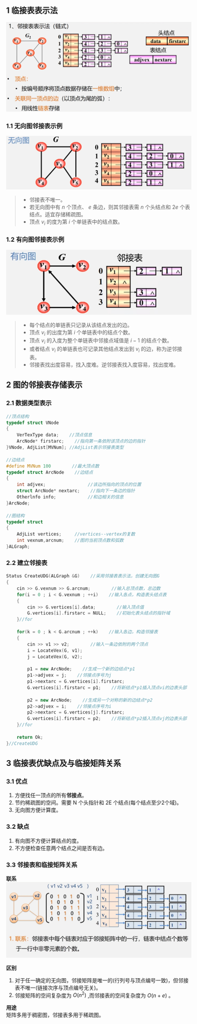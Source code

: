 ## 1 临接表表示法
![](./images/临接表表示法.png)

### 1.1 无向图邻接表示例
![](./images/无向图邻接表示例.png)

>- 邻接表不唯一。  
>- 若无向图中有 $n$ 个顶点、 $e$ 条边，则其邻接表需 $n$ 个头结点和 $2e$ 个表结点。适宜存储稀疏图。
>- 顶点 $v_i$ 的度为第 $i$ 个单链表中的结点数。

### 1.2 有向图邻接表示例
![](./images/有向图邻接表示例.png)

>- 每个结点的单链表只记录从该结点发出的边。  
>- 顶点 $v_i$ 的出度为第 $i$ 个单链表中的结点个数。  
>- 顶点 $v_i$ 的入度为整个单链表中邻接点域值是 $i-1$ 的结点个数。
>- 或者结点 $v_i$ 的单链表也可记录其他结点发出到 $v_i$ 的边，称为逆邻接表。
>- 邻接表找出度容易，找入度难。逆邻接表找入度容易，找出度难。

## 2 图的邻接表存储表示
### 2.1 数据类型表示
```cpp
//顶点结构
typedef struct VNode
{
    VerTexType data;    //顶点信息
    ArcNode* firstarc;    //指向第一条依附该顶点的边的指针
}VNode, AdjList[MVNum]; //AdjList表示邻接表类型

//边结点
#define MVNum 100        //最大顶点数
typedef struct ArcNode    //边结点
{
    int adjvex;                //该边所指向的顶点的位置
    struct ArcNode* nextarc;    //指向下一条边的指针
    Otherlnfo info;            //和边相关的信息
}ArcNode;

//图结构
typedef struct
{
    AdjList vertices;     //vertices--vertex的复数
    int vexnum,arcnum;    //图的当前顶点数和弧数
}ALGraph;
```
### 2.2 建立邻接表
```cpp
Status CreateUDG(ALGraph &G)    //采用邻接表表示法，创建无向图G
{
    cin >> G.vexnum >> G.arcnum;        //输入总顶点数，总边数
    for(i = 0 ; i < G.vexnum ; ++i)    //输入各点，构造表头结点表
    {
        cin >> G.vertices[i].data;        //输入顶点值
        G.vertices[i].firstarc = NULL;    //初始化表头结点的指针域
    }//for
    
    for(k = 0 ; k < G.arcnum ; ++k)    //输入各边，构造邻接表
    {
        cin >> v1 >> v2;        //输入一条边依附的两个顶点
        i = LocateVex(G, v1);
        j = LocateVex(G, v2);

        p1 = new ArcNode;    //生成一个新的边结点*p1
        p1->adjvex = j;    //邻接点序号为j
        p1->nextarc = G.vertices[i].firstarc;
        G.vertices[i].firstarc = p1;    //将新结点*p1插入顶点vi的边表头部

        p2 = new ArcNode;    //生成另一个对称的新的边结点*p2
        p2->adjvex = i;    //邻接点序号为i
        p2->nextarc = G.vertices[j].firstarc;
        G.vertices[i].firstarc = p2;    //将新结点*p2插入顶点vj的边表头部
    }//for

    return Ok;
}//CreateUDG

```
## 3 临接表优缺点及与临接矩阵关系
### 3.1 优点
1. 方便找任一顶点的所有**邻接点**。  
2. 节约稀疏图的空间。需要 N 个头指针和 2E 个结点(每个结点至少2个域)。  
3. 无向图方便计算度。  
### 3.2 缺点
1. 有向图不方便计算结点的度。  
2. 不方便检查任意两个结点之间是否有边。
### 3.3 邻接表和临接矩阵关系
**联系**  
![](./images/邻接表和临接矩阵联系.png)

**区别**  
1. 对于任一确定的无向图，邻接矩阵是唯一的(行列号与顶点编号一致)，但邻接表不唯一(链接次序与顶点编号无关)。  
2. 邻接矩阵的空间复杂度为 $O(n^2)$ ,而邻接表的空间复杂度为 $O(n+e)$ 。

**用途**  
矩阵多用于稠密图，邻接表多用于稀疏图。
